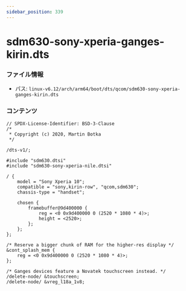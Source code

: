 ```yaml
---
sidebar_position: 339
---
```

# sdm630-sony-xperia-ganges-kirin.dts

### ファイル情報

- パス: `linux-v6.12/arch/arm64/boot/dts/qcom/sdm630-sony-xperia-ganges-kirin.dts`

### コンテンツ

```dts
// SPDX-License-Identifier: BSD-3-Clause
/*
 * Copyright (c) 2020, Martin Botka
 */

/dts-v1/;

#include "sdm630.dtsi"
#include "sdm630-sony-xperia-nile.dtsi"

/ {
	model = "Sony Xperia 10";
	compatible = "sony,kirin-row", "qcom,sdm630";
	chassis-type = "handset";

	chosen {
		framebuffer@9d400000 {
			reg = <0 0x9d400000 0 (2520 * 1080 * 4)>;
			height = <2520>;
		};
	};
};

/* Reserve a bigger chunk of RAM for the higher-res display */
&cont_splash_mem {
	reg = <0 0x9d400000 0 (2520 * 1080 * 4)>;
};

/* Ganges devices feature a Novatek touchscreen instead. */
/delete-node/ &touchscreen;
/delete-node/ &vreg_l18a_1v8;

```
